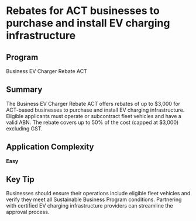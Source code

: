# Rebates for ACT businesses to purchase and install EV charging infrastructure
  
## Program
Business EV Charger Rebate ACT

## Summary
The Business EV Charger Rebate ACT offers rebates of up to $3,000 for ACT-based businesses to purchase and install EV charging infrastructure. Eligible applicants must operate or subcontract fleet vehicles and have a valid ABN. The rebate covers up to 50% of the cost (capped at $3,000) excluding GST.

## Application Complexity
**Easy**

## Key Tip
Businesses should ensure their operations include eligible fleet vehicles and verify they meet all Sustainable Business Program conditions. Partnering with certified EV charging infrastructure providers can streamline the approval process.
